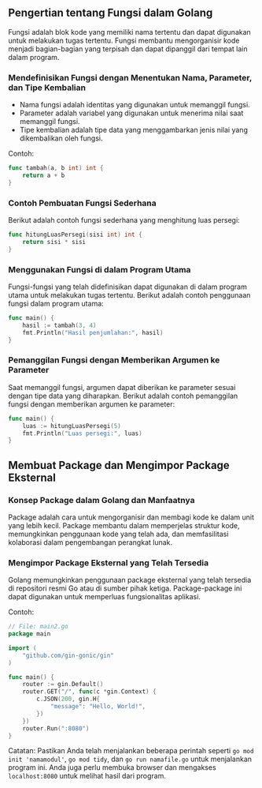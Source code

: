 
##  Pengertian tentang Fungsi dalam Golang

Fungsi adalah blok kode yang memiliki nama tertentu dan dapat digunakan untuk melakukan tugas tertentu. Fungsi membantu mengorganisir kode menjadi bagian-bagian yang terpisah dan dapat dipanggil dari tempat lain dalam program.

### Mendefinisikan Fungsi dengan Menentukan Nama, Parameter, dan Tipe Kembalian

- Nama fungsi adalah identitas yang digunakan untuk memanggil fungsi.
- Parameter adalah variabel yang digunakan untuk menerima nilai saat memanggil fungsi.
- Tipe kembalian adalah tipe data yang menggambarkan jenis nilai yang dikembalikan oleh fungsi.

Contoh:

```go
func tambah(a, b int) int {
    return a + b
}
```

### Contoh Pembuatan Fungsi Sederhana

Berikut adalah contoh fungsi sederhana yang menghitung luas persegi:

```go
func hitungLuasPersegi(sisi int) int {
    return sisi * sisi
}
```

### Menggunakan Fungsi di dalam Program Utama

Fungsi-fungsi yang telah didefinisikan dapat digunakan di dalam program utama untuk melakukan tugas tertentu. Berikut adalah contoh penggunaan fungsi dalam program utama:

```go
func main() {
    hasil := tambah(3, 4)
    fmt.Println("Hasil penjumlahan:", hasil)
}
```

### Pemanggilan Fungsi dengan Memberikan Argumen ke Parameter

Saat memanggil fungsi, argumen dapat diberikan ke parameter sesuai dengan tipe data yang diharapkan. Berikut adalah contoh pemanggilan fungsi dengan memberikan argumen ke parameter:

```go
func main() {
    luas := hitungLuasPersegi(5)
    fmt.Println("Luas persegi:", luas)
}
```

##  Membuat Package dan Mengimpor Package Eksternal

### Konsep Package dalam Golang dan Manfaatnya

Package adalah cara untuk mengorganisir dan membagi kode ke dalam unit yang lebih kecil. Package membantu dalam memperjelas struktur kode, memungkinkan penggunaan kode yang telah ada, dan memfasilitasi kolaborasi dalam pengembangan perangkat lunak.

### Mengimpor Package Eksternal yang Telah Tersedia

Golang memungkinkan penggunaan package eksternal yang telah tersedia di repositori resmi Go atau di sumber pihak ketiga. Package-package ini dapat digunakan untuk memperluas fungsionalitas aplikasi.

Contoh:

```go
// File: main2.go
package main

import (
    "github.com/gin-gonic/gin"
)

func main() {
    router := gin.Default()
    router.GET("/", func(c *gin.Context) {
        c.JSON(200, gin.H{
            "message": "Hello, World!",
        })
    })
    router.Run(":8080")
}
```

Catatan: Pastikan Anda telah menjalankan beberapa perintah seperti `go mod init 'namamodul'`, `go mod tidy`, dan `go run namafile.go` 
untuk menjalankan program ini. Anda juga perlu membuka browser dan mengakses `localhost:8080` untuk melihat hasil dari program.
